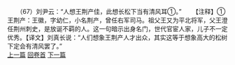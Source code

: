 　　（67）刘尹云：“人想王荆产佳，此想长松下当有清风耳①。”
　　【注释】①王荆产：王徽，字幼仁，小名荆产，曾任右军司马。祖父王又为平北将军，父王澄任荆州刺史，是放诞不羁的人。这一句暗示出身名门，世代官宦人家，儿子不一定优秀。【译文】刘真长说：“人们想象王荆产人才出众，其实这等于想象高大的松树下定会有清风罢了。”
<br>[上一篇](02_066) [回卷首](02_000) [下一篇](02_068)

